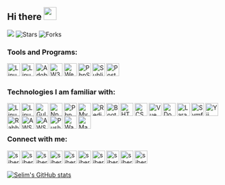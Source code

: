 ## Hi there <img src="https://media.giphy.com/media/hvRJCLFzcasrR4ia7z/giphy.gif" width="30px"></a>


![](https://komarev.com/ghpvc/?username=siberfx&label=VIEWS&color=orange)
 <img alt="Stars" src="https://img.shields.io/github/stars/siberfx/siberfx?style=flat-square&labelColor=343b41"/> <img alt="Forks" src="https://img.shields.io/github/forks/siberfx/siberfx?style=flat-square&labelColor=343b41"/></p>
<!--
**siberfx/siberfx** is a ✨ _special_ ✨ repository because its `README.md` (this file) appears on your GitHub profile.
Here are some ideas to get you started:
- 🌱 I’m currently learning everything 🤣
-->


### Tools and Programs:
[<img align="left" alt="Linux" width="30px" src="https://github.com/siberfx/siberfx/raw/main/icons/linux.gif" />][linux]
[<img align="left" alt="Linux Ubuntu" width="30px" src="https://github.com/siberfx/siberfx/raw/main/icons/ubuntu.jpg" />][ubuntu]

[<img align="left" alt="Adobe" width="30px" src="https://github.com/siberfx/siberfx/raw/main/icons/adobe.png" />][adobe]
[<img align="left" alt="W3C" width="30px" src="https://github.com/siberfx/siberfx/raw/main/icons/w3c.png" />][v3c]

[<img align="left" alt="WebStorm" width="30px" src="https://github.com/siberfx/siberfx/raw/main/icons/webstorm.png" />][webstorm]
[<img align="left" alt="PhpStorm" width="30px" src="https://github.com/siberfx/siberfx/raw/main/icons/phpstorm.png" />][phpstorm]
[<img align="left" alt="Sublime" width="30px" src="https://github.com/siberfx/siberfx/raw/main/icons/sublimetext.png" />][sublime]
[<img align="left" alt="PostMan" width="30px" src="https://github.com/siberfx/siberfx/raw/main/icons/postman.png" />][postman]

<br />
<br />

### Technologies I am familiar with:
[<img align="left" alt="Linux Terminal" width="30px" src="https://github.com/siberfx/siberfx/raw/main/icons/bash.jpg" />][shell]
[<img align="left" alt="Linux Shell" width="30px" src="https://github.com/siberfx/siberfx/raw/main/icons/terminal.png" />][shell]
[<img align="left" alt="Gulp" width="30px" src="https://github.com/siberfx/siberfx/raw/main/icons/gulp.png" />][gulp]
[<img align="left" alt="Npm" width="30px" src="https://github.com/siberfx/siberfx/raw/main/icons/npm.png" />][npm]
[<img align="left" alt="Php" width="30px" src="https://github.com/siberfx/siberfx/raw/main/icons/php.jpg" />][php]

[<img align="left" alt="MySQL" width="30px" src="https://github.com/siberfx/siberfx/raw/main/icons/mysql.png" />][mysql]
[<img align="left" alt="Redis" width="30px" src="https://github.com/siberfx/siberfx/raw/main/icons/redis.png" />][redis]
[<img align="left" alt="Bootstrap" width="30px" src="https://github.com/siberfx/siberfx/raw/main/icons/bootstrap.png" />][bootstrap]
[<img align="left" alt="HTML5" width="30px" src="https://github.com/siberfx/siberfx/raw/main/icons/html5.png" />][html5]
[<img align="left" alt="CSS3" width="30px" src="https://github.com/siberfx/siberfx/raw/main/icons/css3.png" />][css3]
[<img align="left" alt="Vue" width="30px" src="https://github.com/siberfx/siberfx/raw/main/icons/vue.png" />][vue]

[<img align="left" alt="Docker" width="30px" src="https://github.com/siberfx/siberfx/raw/main/icons/docker.png" />][docker]
[<img align="left" alt="Laravel" width="30px" src="https://github.com/siberfx/siberfx/raw/main/icons/laravel.jpg" />][laravel]
[<img align="left" alt="Symfony" width="30px" src="https://github.com/siberfx/siberfx/raw/main/icons/symfony.png" />][symfony]
[<img align="left" alt="Yii" width="30px" src="https://github.com/siberfx/siberfx/raw/main/icons/yii.png" />][yii]

[<img align="left" alt="RabbitMQ" width="30px" src="https://github.com/siberfx/siberfx/raw/main/icons/rabbitmq.png" />][rabbitmq]
[<img align="left" alt="AWS S3" width="30px" src="https://github.com/siberfx/siberfx/raw/main/icons/aws-s3.png" />][aws-s3]
[<img align="left" alt="AWS SQS" width="30px" src="https://github.com/siberfx/siberfx/raw/main/icons/aws-sqs.png" />][aws-sqs]
[<img align="left" alt="Pusher" width="30px" src="https://github.com/siberfx/siberfx/raw/main/icons/pusher.png" />][pusher]
[<img align="left" alt="Wasabi s3" width="30px" src="https://github.com/siberfx/siberfx/raw/main/icons/wasabi.png" />][wasabi]
[<img align="left" alt="Mapbox" width="30px" src="https://github.com/siberfx/siberfx/raw/main/icons/mapbox-leafjs.png" />][mapbox]


<br />
<br />
<br />

### Connect with me:

[<img align="left" alt="siberfx.nl" width="30px" src="https://github.com/siberfx/siberfx/raw/main/icons/globe.gif" />][website]
[<img align="left" alt="siberfx.com" width="30px" src="https://github.com/siberfx/siberfx/raw/main/icons/globe.gif" />][website2]
[<img align="left" alt="siberfx | LinkedIn" width="30px" src="https://github.com/siberfx/siberfx/raw/main/icons/linkedin.gif" />][linkedin]
[<img align="left" alt="siberfx | Instagram" width="30px" src="https://github.com/siberfx/siberfx/raw/main/icons/instagram.gif" />][instagram]
[<img align="left" alt="siberfx | Twitter" width="30px" src="https://github.com/siberfx/siberfx/raw/main/icons/twitter.gif" />][twitter]
[<img align="left" alt="siberfx | StackOverflow" width="30px" src="https://github.com/siberfx/siberfx/raw/main/icons/stackoverflow.png" />][stackoverflow]
[<img align="left" alt="siberfx | E-mail" width="30px" src="https://github.com/siberfx/siberfx/raw/main/icons/envelope.gif" />][email]
[<img align="left" alt="siberfx | Telegram" width="30px" src="https://github.com/siberfx/siberfx/raw/main/icons/telegram.gif" />][telegram]
[<img align="left" alt="siberfx | GitLab" width="30px" src="https://github.com/siberfx/siberfx/raw/main/icons/gitlab.png" />][gitlab]
[<img align="left" alt="siberfx | BitBucket" width="30px" src="https://github.com/siberfx/siberfx/raw/main/icons/bitbucket.jpg" />][bitbucket]

<br />
<br />

[![Selim's GitHub stats](https://github-readme-stats.vercel.app/api?username=siberfx&count_private=true&show_icons=true&theme=dracula)](https://github.com/siberfx/github-readme-stats)

<br />

[website]: https://siberfx.nl
[website2]: https://siberfx.com
[email]: mailto:info@siberfx.com
[telegram]: https://t.me/siberfx
[instagram]: https://instagram.com/siberfx
[twitter]: https://twitter.com/siberfx
[linkedin]: https://linkedin.com/in/siberfx
[stackoverflow]: https://stackoverflow.com/users/8279182/g-selim

[laravel]: https://laravel.com
[symfony]: https://symfony.com
[yii]: https://www.yiiframework.com
[linux]: https://www.linux.org
[ubuntu]: https://ubuntu.com
[npm]: https://www.npmjs.com
[php]: https://www.php.net
[mysql]: https://www.mysql.com
[redis]: https://redis.io
[bootstrap]: https://getbootstrap.com
[html5]: https://www.w3schools.com/html
[css3]: https://www.w3schools.com/css
[v3c]: https://www.w3.org
[vue]: https://vuejs.org
[docker]: https://docker.com
[shell]: https://ubuntu.com/tutorials/command-line-for-beginners
[adobe]: https://adobe.com
[gulp]: https://gulpjs.com/
[postman]: https://postman.com
[sublime]: https://www.sublimetext.com/
[webstorm]: https://www.jetbrains.com/webstorm/
[phpstorm]: https://www.jetbrains.com/phpstorm/
[terminal]: https://cocalc.com/doc/terminal.html
[gitlab]: https://gitlab.com/siberfx
[bitbucket]: https://bitbucket.org/siberfx

[rabbitmq]: https://www.rabbitmq.com/
[aws-s3]: https://aws.amazon.com/s3/
[aws-sqs]: https://aws.amazon.com/sqs/
[pusher]: https://pusher.com/
[wasabi]: https://wasabi.com/
[mapbox]: https://www.mapbox.com/
